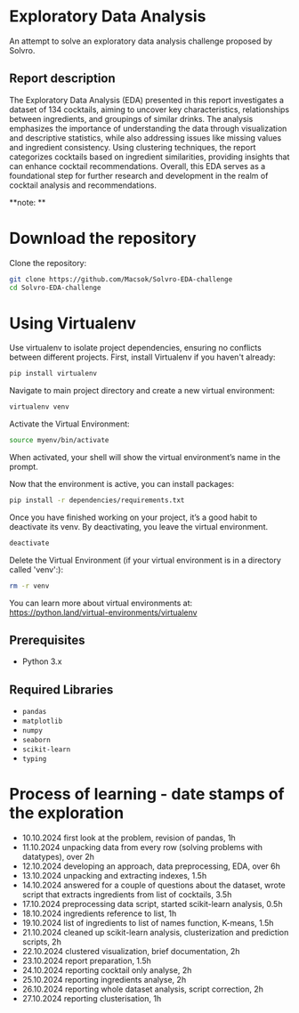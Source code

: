 # Exploratory Data Analysis
An attempt to solve an exploratory data analysis challenge proposed by Solvro.

## Report description
The Exploratory Data Analysis (EDA) presented in this report investigates a dataset of 134 cocktails, aiming to uncover key characteristics, relationships between ingredients, and groupings of similar drinks. The analysis emphasizes the importance of understanding the data through visualization and descriptive statistics, while also addressing issues like missing values and ingredient consistency. Using clustering techniques, the report categorizes cocktails based on ingredient similarities, providing insights that can enhance cocktail recommendations. Overall, this EDA serves as a foundational step for further research and development in the realm of cocktail analysis and recommendations.

**note: **

# Download the repository
Clone the repository:
```sh
git clone https://github.com/Macsok/Solvro-EDA-challenge
cd Solvro-EDA-challenge
```

# Using Virtualenv
Use virtualenv to isolate project dependencies, ensuring no conflicts between different projects.
First, install Virtualenv if you haven't already:
```sh
pip install virtualenv
```
Navigate to main project directory and create a new virtual environment:
```sh
virtualenv venv
```
Activate the Virtual Environment:
```sh
source myenv/bin/activate
```
When activated, your shell will show the virtual environment’s name in the prompt.

Now that the environment is active, you can install packages:
```sh
pip install -r dependencies/requirements.txt
```
Once you have finished working on your project, it’s a good habit to deactivate its venv. By deactivating, you leave the virtual environment.
```sh
deactivate
```
Delete the Virtual Environment (if your virtual environment is in a directory called 'venv':):
```sh
rm -r venv
```

You can learn more about virtual environments at: https://python.land/virtual-environments/virtualenv

## Prerequisites
- Python 3.x
    
## Required Libraries
- `pandas`
- `matplotlib`
- `numpy`
- `seaborn`
- `scikit-learn`
- `typing`

<!--
# An approach to the problem
<div align="center">
<img src="/assets/idea.png" alt="mindmap" title="mindmap" height="500"/>
</div>
-->

# Process of learning - date stamps of the exploration
  - 10.10.2024    first look at the problem, revision of pandas, 1h
  - 11.10.2024    unpacking data from every row (solving problems with datatypes), over 2h
  - 12.10.2024    developing an approach, data preprocessing, EDA, over 6h 
  - 13.10.2024    unpacking and extracting indexes, 1.5h
  - 14.10.2024    answered for a couple of questions about the dataset, wrote script that extracts ingredients from list of cocktails, 3.5h
  - 17.10.2024    preprocessing data script, started scikit-learn analysis, 0.5h
  - 18.10.2024    ingredients reference to list, 1h
  - 19.10.2024    list of ingredients to list of names function, K-means, 1.5h
  - 21.10.2024    cleaned up scikit-learn analysis, clusterization and prediction scripts, 2h
  - 22.10.2024    clustered visualization, brief documentation, 2h
  - 23.10.2024    report preparation, 1.5h
  - 24.10.2024    reporting cocktail only analyse, 2h
  - 25.10.2024    reporting ingredients analyse, 2h
  - 26.10.2024    reporting whole dataset analysis, script correction, 2h
  - 27.10.2024    reporting clusterisation, 1h
